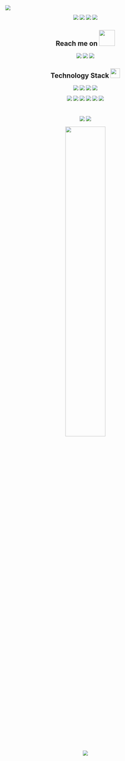 
<img src="https://github.com/Samridhi-98/Samridhi-98/blob/main/images/intropic.png"/>
<p align="center">

 <img src="https://badges.pufler.dev/visits/darshanparekh77/darshanparekh77"/>
 <img src="https://badges.pufler.dev/years/darshanparekh77"/>
 <img src="https://badges.pufler.dev/repos/darshanparekh77"/>
 <img src="https://badges.pufler.dev/commits/monthly/darshanparekh77"/>
</p>

<h2 align="center">Reach me on <img src="https://media.giphy.com/media/mGcNjsfWAjY5AEZNw6/giphy.gif" width="50"></h2>
 
<p align="center">

<img src="https://img.shields.io/badge/-darshahahahan-purple?style=flat-square&logo=instagram&logoColor=white&link=https://instagram.com/darshahahahan/" />
<img src="https://img.shields.io/badge/-darshanparekh-c14438?style=flat-square&logo=Gmail&logoColor=white&link=mailto:parekhdarshan07@gmail.com" />
<img src="https://img.shields.io/badge/-darshanparekh77-blue?style=flat-square&logo=Linkedin&logoColor=white&link=https://www.linkedin.com/in/samridhi-agrawal-1713201ab//" />



</p>

<h2 align="center">Technology Stack <img src="https://media.giphy.com/media/WUlplcMpOCEmTGBtBW/giphy.gif" width="30"></h2>

<p align="center">
<img src="https://img.shields.io/badge/-HTML5-E34F26?style=flat-square&logo=html5&logoColor=white"/>
<img src="https://img.shields.io/badge/-CSS3-1572B6?style=flat-square&logo=css3"/>
<img src="https://img.shields.io/badge/-Bootstrap-563D7C?style=flat-square&logo=bootstrap"/>
<img src="https://img.shields.io/badge/-Heroku-430098?style=flat-square&logo=heroku"/>
</p>
<p align="center">
<img src="https://img.shields.io/badge/-JavaScript-black?style=flat-square&logo=javascript"/>
<img src="https://img.shields.io/badge/-Expressjs-black?style=flat-square&logo=Express.js"/>
<img src="https://img.shields.io/badge/-React-black?style=flat-square&logo=react"/>
<img src="https://img.shields.io/badge/-MySQL-black?style=flat-square&logo=mysql"/>
<img src="https://img.shields.io/badge/-Git-black?style=flat-square&logo=git"/>
<img src="https://img.shields.io/badge/-GitHub-black?style=flat-square&logo=github"/>
</p>
<br>
<p align = "center">
  <img src = "https://github-readme-stats.vercel.app/api?username=darshanparekh77&show_icons=true&theme=radical&line_height=27">
  <img src = "https://github-readme-stats.vercel.app/api/top-langs/?username=darshanparekh77&theme=radical">

</p>
<p align = "center">
<img width="50%" src="https://github-readme-streak-stats.herokuapp.com/?user=darshanparekh77&show_icons=true&locale=en&layout=compact&theme=radical&line_height=0" />
</p> 
<p align = "center">
 <img src="https://activity-graph.herokuapp.com/graph?username=darshanparekh77&theme=redical">
</p>  

